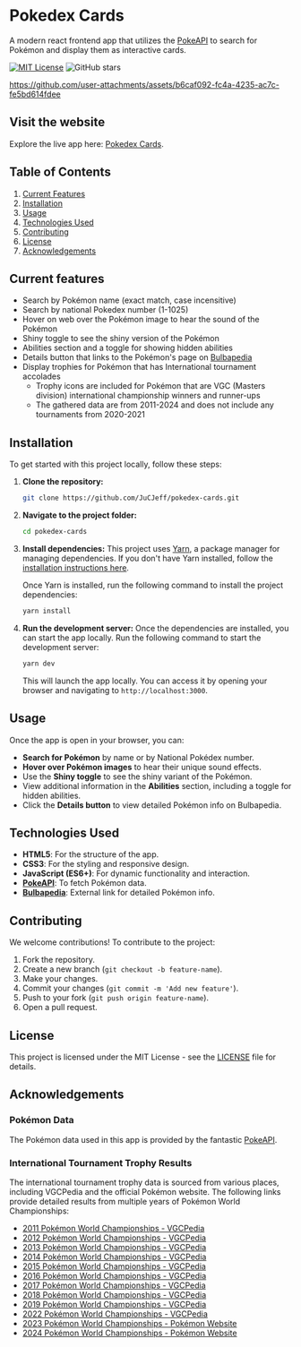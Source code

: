 # Pokedex Cards

A modern react frontend app that utilizes the [PokeAPI](https://pokeapi.co/) to search for Pokémon and display them as interactive cards.

[![MIT License](https://img.shields.io/badge/license-MIT-blue)](LICENSE)
![GitHub stars](https://img.shields.io/github/stars/JuCJeff/pokedex-cards?style=social)

https://github.com/user-attachments/assets/b6caf092-fc4a-4235-ac7c-fe5bd614fdee

## Visit the website

Explore the live app here: [Pokedex Cards](https://jucjeff.github.io/pokedex-cards).

## Table of Contents
1. [Current Features](#current-features)
2. [Installation](#installation)
3. [Usage](#usage)
4. [Technologies Used](#technologies-used)
5. [Contributing](#contributing)
6. [License](#license)
7. [Acknowledgements](#acknowledgements)

## Current features

- Search by Pokémon name (exact match, case incensitive)
- Search by national Pokedex number (1-1025)
- Hover on web over the Pokémon image to hear the sound of the Pokémon
- Shiny toggle to see the shiny version of the Pokémon
- Abilities section and a toggle for showing hidden abilities
- Details button that links to the Pokémon's page on [Bulbapedia](https://bulbapedia.bulbagarden.net/wiki/Main_Page)
- Display trophies for Pokémon that has International tournament accolades
  - Trophy icons are included for Pokémon that are VGC (Masters division) international championship winners and runner-ups
  - The gathered data are from 2011-2024 and does not include any tournaments from 2020-2021
 
## Installation

To get started with this project locally, follow these steps:

1. **Clone the repository:**
    ```bash
    git clone https://github.com/JuCJeff/pokedex-cards.git
    ```

2. **Navigate to the project folder:**
    ```bash
    cd pokedex-cards
    ```

3. **Install dependencies:**
    This project uses [Yarn](https://yarnpkg.com/), a package manager for managing dependencies. If you don't have Yarn installed, follow the [installation instructions here](https://yarnpkg.com/getting-started/install).

    Once Yarn is installed, run the following command to install the project dependencies:
    ```bash
    yarn install
    ```

4. **Run the development server:**
    Once the dependencies are installed, you can start the app locally. Run the following command to start the development server:
    ```bash
    yarn dev
    ```

    This will launch the app locally. You can access it by opening your browser and navigating to `http://localhost:3000`.

## Usage

Once the app is open in your browser, you can:

- **Search for Pokémon** by name or by National Pokédex number.
- **Hover over Pokémon images** to hear their unique sound effects.
- Use the **Shiny toggle** to see the shiny variant of the Pokémon.
- View additional information in the **Abilities** section, including a toggle for hidden abilities.
- Click the **Details button** to view detailed Pokémon info on Bulbapedia.

## Technologies Used

- **HTML5**: For the structure of the app.
- **CSS3**: For the styling and responsive design.
- **JavaScript (ES6+)**: For dynamic functionality and interaction.
- **[PokeAPI](https://pokeapi.co/)**: To fetch Pokémon data.
- **[Bulbapedia](https://bulbapedia.bulbagarden.net/)**: External link for detailed Pokémon info.

## Contributing

We welcome contributions! To contribute to the project:

1. Fork the repository.
2. Create a new branch (`git checkout -b feature-name`).
3. Make your changes.
4. Commit your changes (`git commit -m 'Add new feature'`).
5. Push to your fork (`git push origin feature-name`).
6. Open a pull request.

## License

This project is licensed under the MIT License - see the [LICENSE](LICENSE) file for details.

## Acknowledgements

### Pokémon Data

The Pokémon data used in this app is provided by the fantastic [PokeAPI](https://pokeapi.co/).

### International Tournament Trophy Results

The international tournament trophy data is sourced from various places, including VGCPedia and the official Pokémon website. The following links provide detailed results from multiple years of Pokémon World Championships:

- [2011 Pokémon World Championships - VGCPedia](https://www.vgcpedia.com/2011-pokemon-world-championships/)
- [2012 Pokémon World Championships - VGCPedia](https://www.vgcpedia.com/2012-pokemon-world-championships/)
- [2013 Pokémon World Championships - VGCPedia](https://www.vgcpedia.com/2013-pokemon-world-championships/)
- [2014 Pokémon World Championships - VGCPedia](https://www.vgcpedia.com/2014-pokemon-world-championships/)
- [2015 Pokémon World Championships - VGCPedia](https://www.vgcpedia.com/2015-pokemon-world-championships/)
- [2016 Pokémon World Championships - VGCPedia](https://www.vgcpedia.com/2016-pokemon-world-championships/)
- [2017 Pokémon World Championships - VGCPedia](https://www.vgcpedia.com/2017-pokemon-world-championships/)
- [2018 Pokémon World Championships - VGCPedia](https://www.vgcpedia.com/2018-pokemon-world-championships/)
- [2019 Pokémon World Championships - VGCPedia](https://www.vgcpedia.com/2019-pokemon-world-championships/)
- [2022 Pokémon World Championships - VGCPedia](https://www.vgcpedia.com/2022-pokemon-world-championships/)
- [2023 Pokémon World Championships - Pokémon Website](https://www.pokemon.com/us/play-pokemon/worlds/2023/vgc-masters)
- [2024 Pokémon World Championships - Pokémon Website](https://www.pokemon.com/us/play-pokemon/worlds/2024/vgc-masters)
